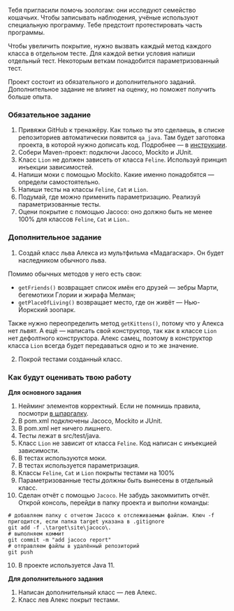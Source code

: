 Тебя пригласили помочь зоологам: они исследуют семейство кошачьих. Чтобы записывать наблюдения, учёные используют специальную программу. Тебе предстоит протестировать часть программы.

Чтобы увеличить покрытие, нужно вызвать каждый метод каждого класса в отдельном тесте. Для каждой ветки условия напиши отдельный тест. Некоторым веткам понадобится параметризованный тест.

Проект состоит из обязательного и дополнительного заданий. Дополнительное задание не влияет на оценку, но поможет получить больше опыта.

### Обязательное задание

1. Привяжи GitHub к тренажёру. Как только ты это сделаешь, в списке репозиториев автоматически появится `qa_java`. Там будет заготовка проекта, в которой нужно дописать код. Подробнее — в [инструкции](https://code.s3.yandex.net/qa-automation-engineer/java/track2/cheatsheets/sprint6/upload_project_6.pdf).
2. Собери Maven-проект: подключи Jacoco, Mockito и JUnit.
3. Класс `Lion` не должен зависеть от класса `Feline`. Используй принцип инъекции зависимостей.
4. Напиши моки с помощью Mockito. Какие именно понадобятся — определи самостоятельно.
5. Напиши тесты на классы `Feline`, `Cat` и `Lion`.
6. Подумай, где можно применить параметризацию. Реализуй параметризованные тесты.
7. Оцени покрытие с помощью Jacoco: оно должно быть не менее 100% для классов `Feline`, `Cat` и `Lion`..

### Дополнительное задание

1. Создай класс льва Алекса из мультфильма «Мадагаскар». Он будет наследником обычного льва.

Помимо обычных методов у него есть свои:

- `getFriends()` возвращает список имён его друзей — зебры Марти, бегемотихи Глории и жирафа Мелман;
- `getPlaceOfLiving()` возвращает место, где он живёт — Нью-Йоркский зоопарк.

Также нужно переопределить метод `getKittens()`, потому что у Алекса нет львят. А ещё — написать свой конструктор, так как в классе `Lion` нет дефолтного конструктора. Алекс самец, поэтому в конструктор класса `Lion` всегда будет передаваться одно и то же значение.

2. Покрой тестами созданный класс.

### Как будут оценивать твою работу

**Для основного задания**

1. Нейминг элементов корректный. Если не помнишь правила, посмотри [в шпаргалку](https://code.s3.yandex.net/qa-automation-engineer/java/cheatsheets/paid-track/sprint2/namingRules.pdf).
2. В pom.xml подключены Jacoco, Mockito и JUnit.
3. В pom.xml нет ничего лишнего.
4. Тесты лежат в src/test/java.
5. Класс `Lion` не зависит от класса `Feline`. Код написан с инъекцией зависимости.
6. В тестах используются моки.
7. В тестах используется параметризация.
8. Классы `Feline`, `Cat` и `Lion` покрыты тестами на 100%
9. Параметризованные тесты _должны_ быть вынесены в отдельный класс.
10. Сделан отчёт с помощью `Jacoco`. Не забудь закоммитить отчёт. Открой консоль, перейди в папку проекта и выполни команды:



```
# добавляем папку с отчетом Jacoco к отслеживаемым файлам. Ключ -f пригодится, если папка target указана в .gitignore
git add -f .\target\site\jacoco\.
# выполняем коммит
git commit -m "add jacoco report"
# отправляем файлы в удалённый репозиторий
git push 
```

10. В проекте используется Java 11.

**Для дополнительного задания**

1. Написан дополнительный класс — лев Алекс.
2. Класс лев Алекс покрыт тестами.